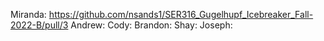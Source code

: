 Miranda: https://github.com/nsands1/SER316_Gugelhupf_Icebreaker_Fall-2022-B/pull/3 
Andrew: 
Cody:
Brandon:
Shay:
Joseph:
